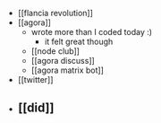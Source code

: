- [[flancia revolution]]
- [[agora]]
	- wrote more than I coded today :)
		- it felt great though
	- [[node club]]
	- [[agora discuss]]
	- [[agora matrix bot]]
- [[twitter]]
- [[did]]
	-